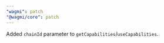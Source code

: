 ```yaml
---
"wagmi": patch
"@wagmi/core": patch
---
```


Added `chainId` parameter to `getCapabilities`/`useCapabilities`.
